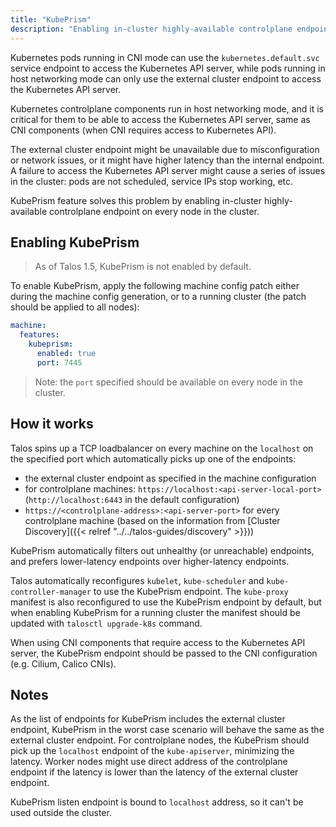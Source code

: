 ```yaml
---
title: "KubePrism"
description: "Enabling in-cluster highly-available controlplane endpoint."
---
```


Kubernetes pods running in CNI mode can use the `kubernetes.default.svc` service endpoint to access the Kubernetes API server,
while pods running in host networking mode can only use the external cluster endpoint to access the Kubernetes API server.

Kubernetes controlplane components run in host networking mode, and it is critical for them to be able to access the Kubernetes API server,
same as CNI components (when CNI requires access to Kubernetes API).

The external cluster endpoint might be unavailable due to misconfiguration or network issues, or it might have higher latency than the internal endpoint.
A failure to access the Kubernetes API server might cause a series of issues in the cluster: pods are not scheduled, service IPs stop working, etc.

KubePrism feature solves this problem by enabling in-cluster highly-available controlplane endpoint on every node in the cluster.

## Enabling KubePrism

> As of Talos 1.5, KubePrism is not enabled by default.

To enable KubePrism, apply the following machine config patch either during the machine config generation, or to a running cluster (the patch should be applied to all nodes):

```yaml
machine:
  features:
    kubeprism:
      enabled: true
      port: 7445
```

> Note: the `port` specified should be available on every node in the cluster.

## How it works

Talos spins up a TCP loadbalancer on every machine on the `localhost` on the specified port which automatically picks up one of the endpoints:

* the external cluster endpoint as specified in the machine configuration
* for controlplane machines: `https://localhost:<api-server-local-port>` (`http://localhost:6443` in the default configuration)
* `https://<controlplane-address>:<api-server-port>` for every controlplane machine (based on the information from [Cluster Discovery]({{< relref "../../talos-guides/discovery" >}}))

KubePrism automatically filters out unhealthy (or unreachable) endpoints, and prefers lower-latency endpoints over higher-latency endpoints.

Talos automatically reconfigures `kubelet`, `kube-scheduler` and `kube-controller-manager` to use the KubePrism endpoint.
The `kube-proxy` manifest is also reconfigured to use the KubePrism endpoint by default, but when enabling KubePrism for a running cluster the manifest should be updated
with `talosctl upgrade-k8s` command.

When using CNI components that require access to the Kubernetes API server, the KubePrism endpoint should be passed to the CNI configuration (e.g. Cilium, Calico CNIs).

## Notes

As the list of endpoints for KubePrism includes the external cluster endpoint, KubePrism in the worst case scenario will behave the same as the external cluster endpoint.
For controlplane nodes, the KubePrism should pick up the `localhost` endpoint of the `kube-apiserver`, minimizing the latency.
Worker nodes might use direct address of the controlplane endpoint if the latency is lower than the latency of the external cluster endpoint.

KubePrism listen endpoint is bound to `localhost` address, so it can't be used outside the cluster.
